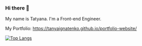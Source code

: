 ### Hi there 👋

My name is Tatyana. I'm a Front-end Engineer.

My Portfolio: https://tanyaignatenko.github.io/portfolio-website/

[![Top Langs](https://github-readme-stats.vercel.app/api/top-langs/?username=TanyaIgnatenko&langs_count=9&hide=BrainFuck,Html&layout=compact)](https://github.com/TanyaIgnatenko/github-readme-stats)



<!--
**TanyaIgnatenko/TanyaIgnatenko** is a ✨ _special_ ✨ repository because its `README.md` (this file) appears on your GitHub profile.

Here are some ideas to get you started:

- 🔭 I’m currently working on ...
- 🌱 I’m currently learning ...
- 👯 I’m looking to collaborate on ...
- 🤔 I’m looking for help with ...
- 💬 Ask me about ...
- 📫 How to reach me: ...
- 😄 Pronouns: ...
- ⚡ Fun fact: ...
-->
